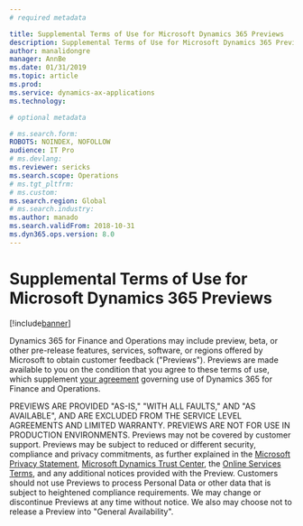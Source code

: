 ```yaml
---
# required metadata

title: Supplemental Terms of Use for Microsoft Dynamics 365 Previews
description: Supplemental Terms of Use for Microsoft Dynamics 365 Previews.
author: manalidongre
manager: AnnBe
ms.date: 01/31/2019
ms.topic: article
ms.prod: 
ms.service: dynamics-ax-applications
ms.technology: 

# optional metadata

# ms.search.form:
ROBOTS: NOINDEX, NOFOLLOW
audience: IT Pro
# ms.devlang: 
ms.reviewer: sericks
ms.search.scope: Operations
# ms.tgt_pltfrm: 
# ms.custom: 
ms.search.region: Global
# ms.search.industry: 
ms.author: manado
ms.search.validFrom: 2018-10-31 
ms.dyn365.ops.version: 8.0
---
```


# Supplemental Terms of Use for Microsoft Dynamics 365 Previews 

[!include[banner](../includes/banner.md)]

Dynamics 365 for Finance and Operations may include preview, beta, or other pre-release features, services, software, or regions offered by Microsoft to obtain customer feedback ("Previews"). Previews are made available to you on the condition that you agree to these terms of use, which supplement [your agreement](https://lcs.dynamics.com/Logon/Legal) governing use of Dynamics 365 for Finance and Operations. 

PREVIEWS ARE PROVIDED "AS-IS," "WITH ALL FAULTS," AND "AS AVAILABLE", AND ARE EXCLUDED FROM THE SERVICE LEVEL AGREEMENTS AND LIMITED WARRANTY. PREVIEWS ARE NOT FOR USE IN PRODUCTION ENVIRONMENTS.  Previews may not be covered by customer support. Previews may be subject to reduced or different security, compliance and privacy commitments, as further explained in the [Microsoft Privacy Statement](https://go.microsoft.com/fwlink/?LinkId=131004&clcid=0x409), [Microsoft Dynamics Trust Center](https://www.microsoft.com/en-us/trustcenter/cloudservices/dynamics365), the [Online Services Terms](http://www.microsoftvolumelicensing.com/DocumentSearch.aspx?Mode=3&DocumentTypeId=31), and any additional notices provided with the Preview. Customers should not use Previews to process Personal Data or other data that is subject to heightened compliance requirements. We may change or discontinue Previews at any time without notice. We also may choose not to release a Preview into "General Availability".   
  
